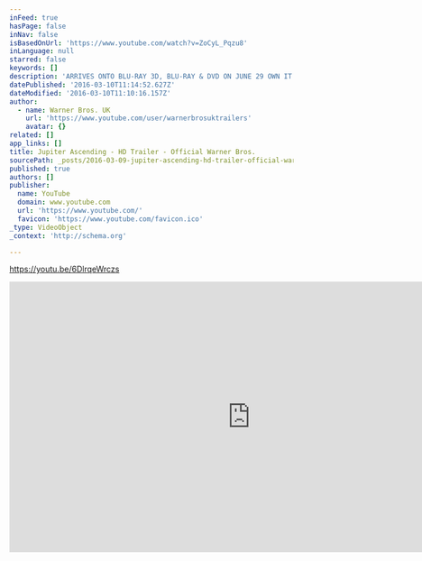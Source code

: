 ```yaml
---
inFeed: true
hasPage: false
inNav: false
isBasedOnUrl: 'https://www.youtube.com/watch?v=ZoCyL_Pqzu8'
inLanguage: null
starred: false
keywords: []
description: 'ARRIVES ONTO BLU-RAY 3D, BLU-RAY & DVD ON JUNE 29 OWN IT FIRST ON DIGITAL HD JUNE 15 #Jupiter - Like the official Facebook page for Jupiter Ascending updates https://www.facebook.com/JupiterMovieUK Follow us on Twitter at @JupiterMovieUK The Brand New Official Trailer for Jupiter Channing Tatum and Mila Kunis star in "Jupiter Ascending," an original science fiction epic adventure from filmmakers Lana and Andy Wachowski (The Matrix).'
datePublished: '2016-03-10T11:14:52.627Z'
dateModified: '2016-03-10T11:10:16.157Z'
author:
  - name: Warner Bros. UK
    url: 'https://www.youtube.com/user/warnerbrosuktrailers'
    avatar: {}
related: []
app_links: []
title: Jupiter Ascending - HD Trailer - Official Warner Bros.
sourcePath: _posts/2016-03-09-jupiter-ascending-hd-trailer-official-warner-bros.md
published: true
authors: []
publisher:
  name: YouTube
  domain: www.youtube.com
  url: 'https://www.youtube.com/'
  favicon: 'https://www.youtube.com/favicon.ico'
_type: VideoObject
_context: 'http://schema.org'

---
```

https://youtu.be/6DlrqeWrczs

<iframe src="https://cdn.embedly.com/widgets/media.html?src=https%3A%2F%2Fwww.youtube.com%2Fembed%2FZoCyL_Pqzu8%3Ffeature%3Doembed&amp;url=https%3A%2F%2Fwww.youtube.com%2Fwatch%3Fv%3DZoCyL_Pqzu8&amp;image=https%3A%2F%2Fi.ytimg.com%2Fvi%2FZoCyL_Pqzu8%2Fhqdefault.jpg&amp;key=b7d04c9b404c499eba89ee7072e1c4f7&amp;type=text%2Fhtml&amp;schema=youtube" width="854" height="480" scrolling="no" frameborder="0" allowfullscreen="allowfullscreen" style=""></iframe>